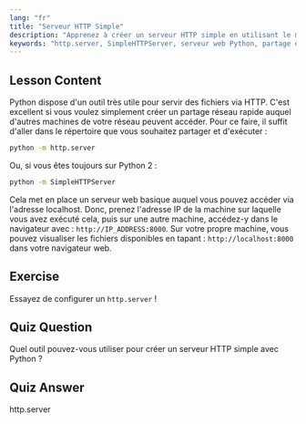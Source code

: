 ```yaml
---
lang: "fr"
title: "Serveur HTTP Simple"
description: "Apprenez à créer un serveur HTTP simple en utilisant le module http.server de Python. Partagez rapidement des fichiers sur votre réseau avec ce tutoriel Linux convivial pour les débutants."
keywords: "http.server, SimpleHTTPServer, serveur web Python, partage de fichiers, tutoriel Linux, guide du débutant"
---
```


## Lesson Content

Python dispose d'un outil très utile pour servir des fichiers via HTTP. C'est excellent si vous voulez simplement créer un partage réseau rapide auquel d'autres machines de votre réseau peuvent accéder. Pour ce faire, il suffit d'aller dans le répertoire que vous souhaitez partager et d'exécuter :

```bash
python -m http.server
```

Ou, si vous êtes toujours sur Python 2 :

```bash
python -m SimpleHTTPServer
```

Cela met en place un serveur web basique auquel vous pouvez accéder via l'adresse localhost. Donc, prenez l'adresse IP de la machine sur laquelle vous avez exécuté cela, puis sur une autre machine, accédez-y dans le navigateur avec : `http://IP_ADDRESS:8000`. Sur votre propre machine, vous pouvez visualiser les fichiers disponibles en tapant : `http://localhost:8000` dans votre navigateur web.

## Exercise

Essayez de configurer un `http.server` !

## Quiz Question

Quel outil pouvez-vous utiliser pour créer un serveur HTTP simple avec Python ?

## Quiz Answer

http.server
